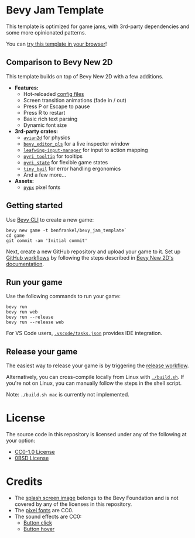 # Bevy Jam Template

This template is optimized for game jams, with 3rd-party dependencies and some more opinionated patterns.

You can [try this template in your browser](https://pyrious.itch.io/bevy-jam-template)!

## Comparison to Bevy New 2D

This template builds on top of Bevy New 2D with a few additions.

- **Features:**
    - Hot-reloaded [config files](./assets/config/)
    - Screen transition animations (fade in / out)
    - Press P or Escape to pause
    - Press R to restart
    - Basic rich text parsing
    - Dynamic font size
- **3rd-party crates:**
    - [`avian2d`](https://github.com/Jondolf/avian/) for physics
    - [`bevy_editor_pls`](https://github.com/jakobhellermann/bevy_editor_pls) for a live inspector window
    - [`leafwing-input-manager`](https://github.com/Leafwing-Studios/leafwing-input-manager/) for input to action mapping
    - [`pyri_tooltip`](https://github.com/benfrankel/pyri_tooltip/) for tooltips
    - [`pyri_state`](https://github.com/benfrankel/pyri_state) for flexible game states
    - [`tiny_bail`](https://github.com/benfrankel/tiny_bail) for error handling ergonomics
    - And a few more...
- **Assets:**
    - [`pypx`](https://pyrious.itch.io/pypx-fonts) pixel fonts

## Getting started

Use [Bevy CLI](https://github.com/TheBevyFlock/bevy_cli) to create a new game:

```shell
bevy new game -t benfrankel/bevy_jam_template`
cd game
git commit -am 'Initial commit'
```

Next, create a new GitHub repository and upload your game to it. Set up [GitHub workflows](https://docs.github.com/en/actions/writing-workflows) by following the steps described in [Bevy New 2D's documentation](https://github.com/TheBevyFlock/bevy_new_2d/blob/main/docs/workflows.md).

## Run your game

Use the following commands to run your game:

```shell
bevy run
bevy run web
bevy run --release
bevy run --release web
```

For VS Code users, [`.vscode/tasks.json`](./.vscode/tasks.json) provides IDE integration.

## Release your game

The easiest way to release your game is by triggering the [release workflow](./.github/workflows/release.yaml).

Alternatively, you can cross-compile locally from Linux with [`./build.sh`](./build.sh). If you're not on Linux, you can manually follow the steps in the shell script.
  
Note: `./build.sh mac` is currently not implemented.

# License

The source code in this repository is licensed under any of the following at your option:

- [CC0-1.0 License](./LICENSE-CC0-1.0.txt)
- [0BSD License](./LICENSE-0BSD.txt)

# Credits

- The [splash screen image](https://github.com/bevyengine/bevy/blob/main/assets/branding/bevy_logo_dark.png) belongs to the Bevy Foundation and is not covered by any of the licenses in this repository.
- The [pixel fonts](https://pyrious.itch.io/pypx-fonts) are CC0.
- The sound effects are CC0:
    - [Button click](https://freesound.org/people/suntemple/sounds/253168/)
    - [Button hover](https://freesound.org/people/deadsillyrabbit/sounds/251390/)

